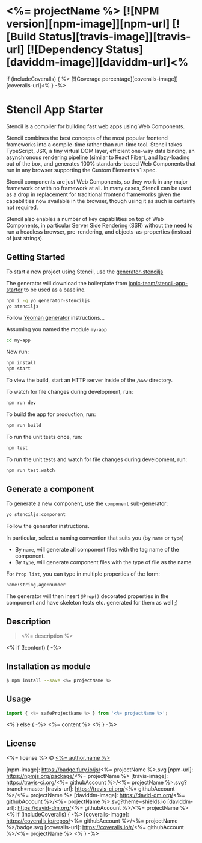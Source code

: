 # <%= projectName %> [![NPM version][npm-image]][npm-url] [![Build Status][travis-image]][travis-url] [![Dependency Status][daviddm-image]][daviddm-url]<%
if (includeCoveralls) { %> [![Coverage percentage][coveralls-image]][coveralls-url]<% } -%>

# Stencil App Starter

Stencil is a compiler for building fast web apps using Web Components.

Stencil combines the best concepts of the most popular frontend frameworks into a compile-time rather than run-time tool.  Stencil takes TypeScript, JSX, a tiny virtual DOM layer, efficient one-way data binding, an asynchronous rendering pipeline (similar to React Fiber), and lazy-loading out of the box, and generates 100% standards-based Web Components that run in any browser supporting the Custom Elements v1 spec.

Stencil components are just Web Components, so they work in any major framework or with no framework at all. In many cases, Stencil can be used as a drop in replacement for traditional frontend frameworks given the capabilities now available in the browser, though using it as such is certainly not required.

Stencil also enables a number of key capabilities on top of Web Components, in particular Server Side Rendering (SSR) without the need to run a headless browser, pre-rendering, and objects-as-properties (instead of just strings).

## Getting Started

To start a new project using Stencil, use the [generator-stenciljs](https://github.com/kristianmandrup/generator-stenciljs)

The generator will download the boilerplate from [ionic-team/stencil-app-starter](https://github.com/ionic-team/stencil-app-starter) to be used as a baseline.

```bash
npm i -g yo generator-stenciljs
yo stenciljs
```

Follow [Yeoman generator](http://yeoman.io/generator/) instructions...

Assuming you named the module `my-app`

```bash
cd my-app
```

Now run:

```bash
npm install
npm start
```

To view the build, start an HTTP server inside of the `/www` directory.

To watch for file changes during development, run:

```bash
npm run dev
```

To build the app for production, run:

```bash
npm run build
```

To run the unit tests once, run:

```bash
npm test
```

To run the unit tests and watch for file changes during development, run:

```bash
npm run test.watch
```

## Generate a component

To generate a new component, use the `component` sub-generator:

```bash
yo stenciljs:component
```

Follow the generator instructions.

In particular, select a naming convention that suits you (by `name` or `type`)

- By `name`, will generate all component files with the tag name of the component.
- By `type`, will generate component files with the type of file as the name.

For `Prop list`, you can type in multiple properties of the form:

`name:string,age:number`

The generator will then insert `@Prop()` decorated properties in the component and have skeleton tests etc. generated for them as well ;)

## Description

> <%= description %>

<% if (!content) { -%>
## Installation as module

```sh
$ npm install --save <%= projectName %>
```

## Usage

```js
import { <%= safeProjectName %> } from '<%= projectName %>';

```
<% } else { -%>
<%= content %>
<% } -%>
## License

<%= license %> © [<%= author.name %>](<%= author.url %>)


[npm-image]: https://badge.fury.io/js/<%= projectName %>.svg
[npm-url]: https://npmjs.org/package/<%= projectName %>
[travis-image]: https://travis-ci.org/<%= githubAccount %>/<%= projectName %>.svg?branch=master
[travis-url]: https://travis-ci.org/<%= githubAccount %>/<%= projectName %>
[daviddm-image]: https://david-dm.org/<%= githubAccount %>/<%= projectName %>.svg?theme=shields.io
[daviddm-url]: https://david-dm.org/<%= githubAccount %>/<%= projectName %>
<% if (includeCoveralls) { -%>
[coveralls-image]: https://coveralls.io/repos/<%= githubAccount %>/<%= projectName %>/badge.svg
[coveralls-url]: https://coveralls.io/r/<%= githubAccount %>/<%= projectName %>
<% } -%>
